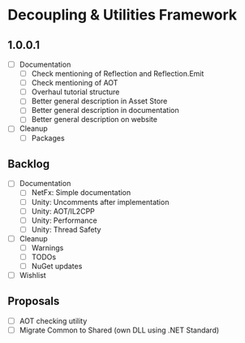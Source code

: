 # Decoupling & Utilities Framework

## 1.0.0.1

- [ ] Documentation
  - [ ] Check mentioning of Reflection and Reflection.Emit
  - [ ] Check mentioning of AOT
  - [ ] Overhaul tutorial structure
  - [ ] Better general description in Asset Store
  - [ ] Better general description in documentation
  - [ ] Better general description on website
- [ ] Cleanup
  - [ ] Packages

## Backlog

- [ ] Documentation
  - [ ] NetFx: Simple documentation
  - [ ] Unity: Uncomments after implementation
  - [ ] Unity: AOT/IL2CPP
  - [ ] Unity: Performance
  - [ ] Unity: Thread Safety
- [ ] Cleanup
  - [ ] Warnings
  - [ ] TODOs
  - [ ] NuGet updates
- [ ] Wishlist

## Proposals

- [ ] AOT checking utility
- [ ] Migrate Common to Shared (own DLL using .NET Standard)
